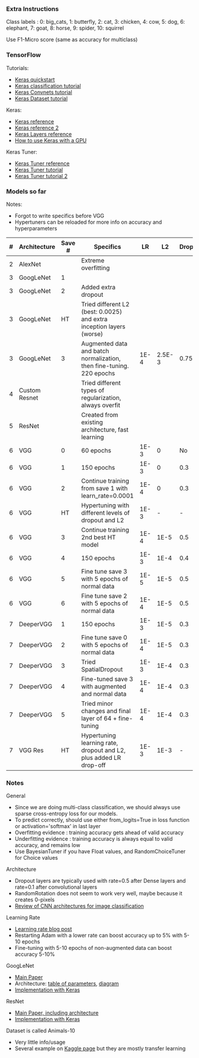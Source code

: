 ### Extra Instructions

Class labels : 
0: big_cats, 
1: butterfly, 
2: cat, 
3: chicken,
4: cow, 
5: dog, 
6: elephant, 
7: goat, 
8: horse, 
9: spider, 
10: squirrel

Use F1-Micro score (same as accuracy for multiclass)

### TensorFlow

Tutorials:
- [Keras quickstart](https://www.tensorflow.org/tutorials/quickstart/beginner)
- [Keras classification tutorial](https://www.tensorflow.org/tutorials/keras/classification)
- [Keras Convnets tutorial](https://www.tensorflow.org/tutorials/images/cnn)
- [Keras Dataset tutorial](https://www.tensorflow.org/guide/data#batching_dataset_elements)

Keras:
- [Keras reference](https://keras.io/api/)
- [Keras reference 2](https://www.tensorflow.org/api_docs/python/tf/keras)
- [Keras Layers reference](https://keras.io/api/layers/)
- [How to use Keras with a GPU](https://www.tensorflow.org/guide/gpu)

Keras Tuner:
- [Keras Tuner reference](https://keras.io/api/keras_tuner/)
- [Keras Tuner tutorial](https://www.tensorflow.org/tutorials/keras/keras_tuner)
- [Keras Tuner tutorial 2](https://neptune.ai/blog/keras-tuner-tuning-hyperparameters-deep-learning-model)

### Models so far

Notes:
- Forgot to write specifics before VGG
- Hypertuners can be reloaded for more info on accuracy and hyperparameters

| # | Architecture  | Save # | Specifics                                                            | LR   | L2   | Dropout | Augmented | Best accuracy | Submitted |
|---|---------------|--------|----------------------------------------------------------------------|------|------|---------|-----------|---------------|-----------|
| 2 | AlexNet       |        | Extreme overfitting                                                  |      |      |         | No        | ~0.4          | No        |
| 3 | GoogLeNet     | 1      |                                                                      |      |      |         | No        | 0.66          | Yes       |
| 3 | GoogLeNet     | 2      | Added extra dropout                                                  |      |      |         | No        | 0.66          | Yes       |
| 3 | GoogLeNet     | HT     | Tried different L2 (best: 0.0025) and extra inception layers (worse) |      |      |         | No        | 0.59          | No        |
| 3 | GoogLeNet     | 3      | Augmented data and batch normalization, then fine-tuning. 220 epochs | 1E-4 | 2.5E-3 | 0.75  | Yes       | 0.71          | No        |
| 4 | Custom Resnet |        | Tried different types of regularization, always overfit              |      |      |         | Yes       | ~0.5          | No        |
| 5 | ResNet        |        | Created from existing architecture, fast learning                    |      |      |         | No        | ~0.5          | No        |
| 6 | VGG           | 0      | 60 epochs                                                            | 1E-3 | 0    | No      | Yes       | 0.5           | No        |
| 6 | VGG           | 1      | 150 epochs                                                           | 1E-3 | 0    | 0.3     | Yes       | 0.65          | No        |
| 6 | VGG           | 2      | Continue training from save 1 with learn_rate=0.0001                 | 1E-4 | 0    | 0.3     | Yes       | 0.69          | Yes       |
| 6 | VGG           | HT     | Hypertuning with different levels of dropout and L2                  | 1E-3 | -    | -       | Yes       | 0.65          | No        |
| 6 | VGG           | 3      | Continue training 2nd best HT model                                  | 1E-4 | 1E-5 | 0.5     | Yes       | 0.73          | No        |
| 6 | VGG           | 4      | 150 epochs                                                           | 1E-3 | 1E-4 | 0.4     | Yes       | 0.68          | No        |
| 6 | VGG           | 5      | Fine tune save 3 with 5 epochs of normal data                        | 1E-5 | 1E-5 | 0.5     | No        | 0.76          | No        |
| 6 | VGG           | 6      | Fine tune save 2 with 5 epochs of normal data                        | 1E-4 | 1E-5 | 0.5     | No        | 0.80          | Yes       |
| 7 | DeeperVGG     | 1      | 150 epochs                                                           | 1E-3 | 1E-5 | 0.3     | Yes       | 0.67          | No        |
| 7 | DeeperVGG     | 2      | Fine tune save 0 with 5 epochs of normal data                        | 1E-4 | 1E-5 | 0.3     | No        | 0.77          | Yes       |
| 7 | DeeperVGG     | 3      | Tried SpatialDropout                                                 | 1E-3 | 1E-4 | 0.3     | Yes       | 0.65          | No        |
| 7 | DeeperVGG     | 4      | Fine-tuned save 3 with augmented and normal data                     | 1E-4 | 1E-4 | 0.3     | Yes       | 0.79          | No        |
| 7 | DeeperVGG     | 5      | Tried minor changes and final layer of 64 + fine-tuning              | 1E-4 | 1E-4 | 0.3     | Yes       | 0.78          | No        |
| 7 | VGG Res       | HT     | Hypertuning learning rate, dropout and L2, plus added LR drop-off    | 1E-3 | 1E-3 | -       | Yes       | 0.65          | No        |

### Notes

General
- Since we are doing multi-class classification, we should always use sparse cross-entropy loss for our models.
- To predict correctly, should use either from_logits=True in loss function or activation='softmax' in last layer
- Overfitting evidence : training accuracy gets ahead of valid accuracy
- Underfitting evidence : training accuracy is always equal to valid accuracy, and remains low
- Use BayesianTuner if you have Float values, and RandomChoiceTuner for Choice values


Architecture
- Dropout layers are typically used with rate=0.5 after Dense layers and rate=0.1 after convolutional layers
- RandomRotation does not seem to work very well, maybe because it creates 0-pixels
- [Review of CNN architectures for image classification](https://machinelearningmastery.com/review-of-architectural-innovations-for-convolutional-neural-networks-for-image-classification/)

Learning Rate
- [Learning rate blog post](https://www.jeremyjordan.me/nn-learning-rate/)
- Restarting Adam with a lower rate can boost accuracy up to 5% with 5-10 epochs
- Fine-tuning with 5-10 epochs of non-augmented data can boost accuracy 5-10%

GoogLeNet
- [Main Paper](https://www.cs.unc.edu/~wliu/papers/GoogLeNet.pdf)
- Architecture: [table of parameters](https://media.geeksforgeeks.org/wp-content/uploads/20200429201421/Inception-layer-by-layer.PNG), [diagram](https://miro.medium.com/max/5176/1*ZFPOSAted10TPd3hBQU8iQ.png)
- [Implementation with Keras](https://machinelearningmastery.com/how-to-implement-major-architecture-innovations-for-convolutional-neural-networks/)

ResNet
- [Main Paper, including architecture](https://www.cv-foundation.org/openaccess/content_cvpr_2016/papers/He_Deep_Residual_Learning_CVPR_2016_paper.pdf)
- [Implementation with Keras](https://machinelearningmastery.com/how-to-implement-major-architecture-innovations-for-convolutional-neural-networks/)

Dataset is called Animals-10
- Very little info/usage
- Several example on [Kaggle page](https://www.kaggle.com/alessiocorrado99/animals10/code) but they are mostly transfer learning
